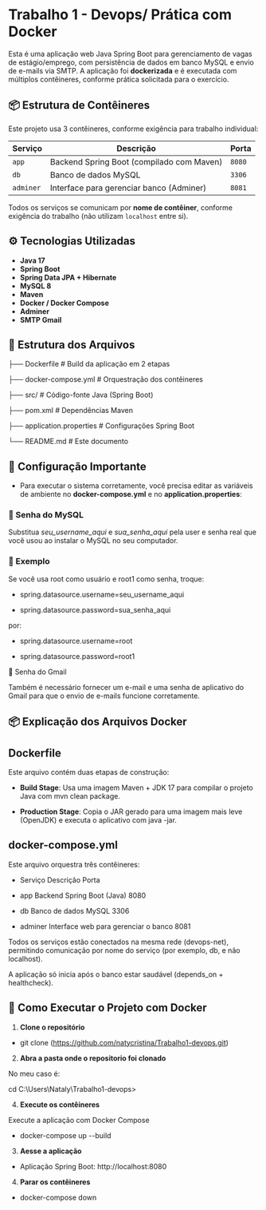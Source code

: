 # Trabalho 1 - Devops/ Prática com Docker

Esta é uma aplicação web Java Spring Boot para gerenciamento de vagas de estágio/emprego, com persistência de dados em banco MySQL e envio de e-mails via SMTP. A aplicação foi **dockerizada** e é executada com múltiplos contêineres, conforme prática solicitada para o exercício.

## 📦 Estrutura de Contêineres

Este projeto usa 3 contêineres, conforme exigência para trabalho individual:

| Serviço   | Descrição                                       | Porta       |
|-----------|-------------------------------------------------|-------------|
| `app`     | Backend Spring Boot (compilado com Maven)       | `8080`      |
| `db`      | Banco de dados MySQL                            | `3306`      |
| `adminer` | Interface para gerenciar banco (Adminer)        | `8081`      |

Todos os serviços se comunicam por **nome de contêiner**, conforme exigência do trabalho (não utilizam `localhost` entre si).

## ⚙️ Tecnologias Utilizadas

- **Java 17**
- **Spring Boot**
- **Spring Data JPA + Hibernate**
- **MySQL 8**
- **Maven**
- **Docker / Docker Compose**
- **Adminer**
- **SMTP Gmail**

## 📁 Estrutura dos Arquivos


├── Dockerfile # Build da aplicação em 2 etapas

├── docker-compose.yml # Orquestração dos contêineres

├── src/ # Código-fonte Java (Spring Boot)

├── pom.xml # Dependências Maven

├── application.properties # Configurações Spring Boot

└── README.md # Este documento

## 📝 Configuração Importante


- Para executar o sistema corretamente, você precisa editar as variáveis de ambiente no **docker-compose.yml** e no **application.properties**:



<h3>🔐 Senha do MySQL</h3>

Substitua *seu_username_aqui* e *sua_senha_aqui* pela user e senha real que você usou ao instalar o MySQL no seu computador.

### 🧪 Exemplo

Se você usa root como usuário e root1 como senha, troque:

- spring.datasource.username=seu_username_aqui

- spring.datasource.password=sua_senha_aqui

por:

- spring.datasource.username=root

- spring.datasource.password=root1

📧 Senha do Gmail

Também é necessário fornecer um e-mail e uma senha de aplicativo do Gmail para que o envio de e-mails funcione corretamente.

## 📦 Explicação dos Arquivos Docker

## Dockerfile

Este arquivo contém duas etapas de construção:


- **Build Stage**: Usa uma imagem Maven + JDK 17 para compilar o projeto Java com mvn clean package.

- **Production Stage**: Copia o JAR gerado para uma imagem mais leve (OpenJDK) e executa o aplicativo com java -jar.

## docker-compose.yml

Este arquivo orquestra três contêineres:


- Serviço	Descrição	Porta
  
- app	Backend Spring Boot (Java)	8080
  
- db	Banco de dados MySQL	3306

- adminer	Interface web para gerenciar o banco	8081


Todos os serviços estão conectados na mesma rede (devops-net), permitindo comunicação por nome do serviço (por exemplo, db, e não localhost).

A aplicação só inicia após o banco estar saudável (depends_on + healthcheck).

## 🚀 Como Executar o Projeto com Docker

1. **Clone o repositório**

- git clone (https://github.com/natycristina/Trabalho1-devops.git)

2. **Abra a pasta onde o repositorio foi clonado**
    
No meu caso é:

cd  C:\Users\Nataly\Trabalho1-devops> 

4. **Execute os contêineres**

Execute a aplicação com Docker Compose

- docker-compose up --build

3. **Aesse a aplicação**
   
- Aplicação Spring Boot: http://localhost:8080

4. **Parar os contêineres**
   
- docker-compose down
